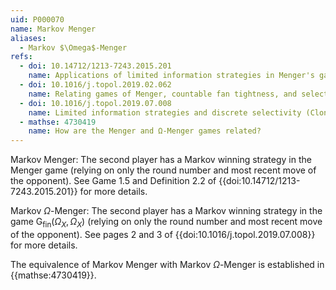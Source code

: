 ```yaml
---
uid: P000070
name: Markov Menger
aliases:
  - Markov $\Omega$-Menger
refs:
  - doi: 10.14712/1213-7243.2015.201
    name: Applications of limited information strategies in Menger's game (S. Clontz)
  - doi: 10.1016/j.topol.2019.02.062
    name: Relating games of Menger, countable fan tightness, and selective separability (S. Clontz)
  - doi: 10.1016/j.topol.2019.07.008
    name: Limited information strategies and discrete selectivity (Clontz & Holshouser)
  - mathse: 4730419
    name: How are the Menger and Ω-Menger games related?
---
```

Markov Menger: The second player has a Markov winning strategy in the Menger game (relying on only the round number and most recent move of the opponent). See Game 1.5 and Definition 2.2 of {{doi:10.14712/1213-7243.2015.201}} for more details.

Markov $\Omega$-Menger: The second player has a Markov winning strategy in the game $\mathsf{G}_{\mathrm{fin}}(\Omega_X,\Omega_X)$ (relying on only the round number and most recent move of the opponent). See pages 2 and 3 of {{doi:10.1016/j.topol.2019.07.008}} for more details.

The equivalence of Markov Menger with Markov $\Omega$-Menger is established in {{mathse:4730419}}.
